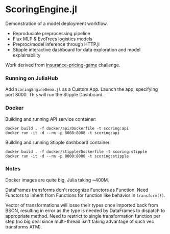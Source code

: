 # ScoringEngine.jl

Demonstration of a model deployment workflow.

- Reproducible preprocessing pipeline
- Flux MLP & EvoTrees logistics models
- Preproc/model inference through HTTP.jl
- Stipple interactive dashboard for data exploration and model explainability

Work derived from [Insurance-pricing-game](https://www.aicrowd.com/challenges/insurance-pricing-game) challenge.

### Running on JuliaHub

Add `ScoringEngineDemo.jl` as a Custom App. 
Launch the app, specifying port 8000. This will run the Stipple Dashboard.

### Docker

Building and running API service container:

```
docker build . -f docker/api/Dockerfile -t scoring:api
docker run -it -d --rm -p 8008:8008 -t scoring:api
```

Building and running Stipple dashboard container:

```
docker build . -f docker/stipple/Dockerfile -t scoring:stipple
docker run -it -d --rm -p 8000:8000 -t scoring:stipple
```

### Notes

Docker images are quite big, Julia taking ~400M.

DataFrames transforms don't recognize Functors as Function. Need Functors to inherit from Functions for function like behavior in `transform(!)`. 

Vector of transformations will losse their types once imported back from BSON, resulting in error as the type is needed by DataFrames to dispatch to appropriate method. Need to restrict to single transformation function per step (no big deal since multi-thread isn't taking advantage of such vec transforms ATM). 
